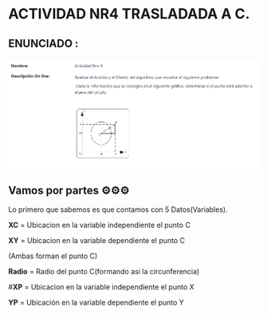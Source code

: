 # ACTIVIDAD NR4 TRASLADADA A C.

## ENUNCIADO :

![Unrc Logo](https://raw.githubusercontent.com/LUCIOZTW/UNRC-Projects/master/Imagenes/paragitHUB.png)

## Vamos por partes ⚙️⚙️⚙️
Lo primero que sabemos es que contamos con 5 Datos(Variables).

**XC** = Ubicacion en la variable independiente el punto C

**XY** = Ubicacion en la variable dependiente   el punto C


(Ambas forman el punto C)


**Radio** = Radio del punto C(formando asi la circunferencia)



#**XP** = Ubicacion en la variable independiente el punto X


**YP** = Ubicación en la variable dependiente   el punto Y


